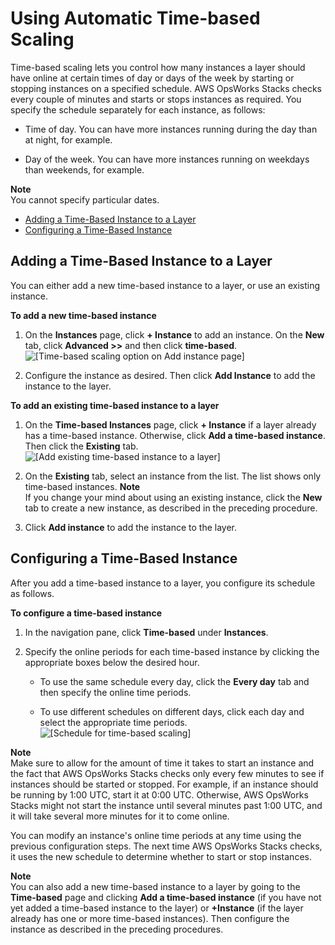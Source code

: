 # Using Automatic Time\-based Scaling<a name="workinginstances-autoscaling-timebased"></a>

Time\-based scaling lets you control how many instances a layer should have online at certain times of day or days of the week by starting or stopping instances on a specified schedule\. AWS OpsWorks Stacks checks every couple of minutes and starts or stops instances as required\. You specify the schedule separately for each instance, as follows:

+ Time of day\. You can have more instances running during the day than at night, for example\. 

+ Day of the week\. You can have more instances running on weekdays than weekends, for example\. 

**Note**  
You cannot specify particular dates\.


+ [Adding a Time\-Based Instance to a Layer](#workinginstances-autoscaling-timebased-add)
+ [Configuring a Time\-Based Instance](#workinginstances-autoscaling-timebased-configure)

## Adding a Time\-Based Instance to a Layer<a name="workinginstances-autoscaling-timebased-add"></a>

You can either add a new time\-based instance to a layer, or use an existing instance\.

**To add a new time\-based instance**

1. On the **Instances** page, click **\+ Instance** to add an instance\. On the **New** tab, click **Advanced >>** and then click **time\-based**\.  
![\[Time-based scaling option on Add instance page\]](http://docs.aws.amazon.com/opsworks/latest/userguide/images/time_based_instances.png)

1. Configure the instance as desired\. Then click **Add Instance** to add the instance to the layer\.

**To add an existing time\-based instance to a layer**

1. On the **Time\-based Instances** page, click **\+ Instance** if a layer already has a time\-based instance\. Otherwise, click **Add a time\-based instance**\. Then click the **Existing** tab\.  
![\[Add existing time-based instance to a layer\]](http://docs.aws.amazon.com/opsworks/latest/userguide/images/time_based_instances_existing.png)

1. On the **Existing** tab, select an instance from the list\. The list shows only time\-based instances\.
**Note**  
If you change your mind about using an existing instance, click the **New** tab to create a new instance, as described in the preceding procedure\.

1. Click **Add instance** to add the instance to the layer\.

## Configuring a Time\-Based Instance<a name="workinginstances-autoscaling-timebased-configure"></a>

After you add a time\-based instance to a layer, you configure its schedule as follows\.

**To configure a time\-based instance**

1. In the navigation pane, click **Time\-based** under **Instances**\.

1. Specify the online periods for each time\-based instance by clicking the appropriate boxes below the desired hour\.

   + To use the same schedule every day, click the **Every day** tab and then specify the online time periods\.

   + To use different schedules on different days, click each day and select the appropriate time periods\.   
![\[Schedule for time-based scaling\]](http://docs.aws.amazon.com/opsworks/latest/userguide/images/time_based.png)

**Note**  
Make sure to allow for the amount of time it takes to start an instance and the fact that AWS OpsWorks Stacks checks only every few minutes to see if instances should be started or stopped\. For example, if an instance should be running by 1:00 UTC, start it at 0:00 UTC\. Otherwise, AWS OpsWorks Stacks might not start the instance until several minutes past 1:00 UTC, and it will take several more minutes for it to come online\.

You can modify an instance's online time periods at any time using the previous configuration steps\. The next time AWS OpsWorks Stacks checks, it uses the new schedule to determine whether to start or stop instances\.

**Note**  
You can also add a new time\-based instance to a layer by going to the **Time\-based** page and clicking **Add a time\-based instance** \(if you have not yet added a time\-based instance to the layer\) or **\+Instance** \(if the layer already has one or more time\-based instances\)\. Then configure the instance as described in the preceding procedures\.